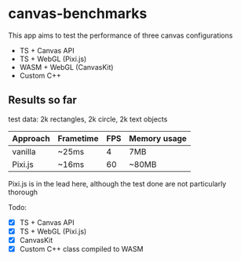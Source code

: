 # canvas-benchmarks

This app aims to test the performance of three canvas configurations

- TS + Canvas API
- TS + WebGL (Pixi.js)
- WASM + WebGL (CanvasKit)
- Custom C++

## Results so far
test data: 2k rectangles, 2k circle, 2k text objects

|Approach|Frametime|FPS|Memory usage|
|--------|---------|---|------------|
|vanilla |    ~25ms|  4|         7MB|
|Pixi.js |    ~16ms| 60|       ~80MB|

Pixi.js is in the lead here, although the test done are not particularly thorough

Todo:
- [x] TS + Canvas API
- [x] TS + WebGL (Pixi.js)
- [x] CanvasKit
- [x] Custom C++ class compiled to WASM
